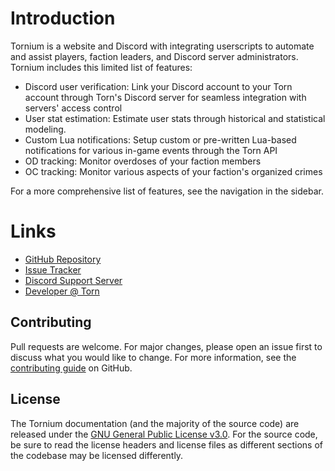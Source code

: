 # Introduction
Tornium is a website and Discord with integrating userscripts to automate and assist players, faction leaders, and Discord server administrators. Tornium includes this limited list of features:
- Discord user verification: Link your Discord account to your Torn account through Torn's Discord server for seamless integration with servers' access control
- User stat estimation: Estimate user stats through historical and statistical modeling.
- Custom Lua notifications: Setup custom or pre-written Lua-based notifications for various in-game events through the Torn API
- OD tracking: Monitor overdoses of your faction members
- OC tracking: Monitor various aspects of your faction's organized crimes

For a more comprehensive list of features, see the navigation in the sidebar.

# Links
- [GitHub Repository](https://github.com/Tornium/tornium)
- [Issue Tracker](https://github.com/Tornium/tornium/issues)
- [Discord Support Server](https://discord.gg/pPcqTRTRyF)
- [Developer @ Torn](https://torn.com/profiles.php?XID=2383326)

## Contributing
Pull requests are welcome. For major changes, please open an issue first to discuss what you would like to change. For more information, see the [contributing guide](https://github.com/Tornium/tornium/blob/master/CONTRIBUTING.md) on GitHub.

## License
The Tornium documentation (and the majority of the source code) are released under the [GNU General Public License v3.0](https://www.gnu.org/licenses/gpl-3.0.en.html). For the source code, be sure to read the license headers and license files as different sections of the codebase may be licensed differently.
